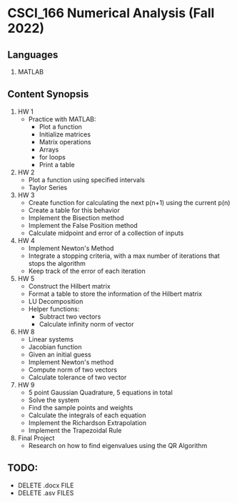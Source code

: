 # CSCI_166 Numerical Analysis (Fall 2022)

## Languages
1. MATLAB

## Content Synopsis
1. HW 1
   - Practice with MATLAB:
     - Plot a function
     - Initialize matrices
     - Matrix operations
     - Arrays
     - for loops
     - Print a table
2. HW 2
   - Plot a function using specified intervals
   - Taylor Series
3. HW 3
   - Create function for calculating the next p(n+1) using the current p(n)
   - Create a table for this behavior
   - Implement the Bisection method
   - Implement the False Position method
   - Calculate midpoint and error of a collection of inputs
4. HW 4
   - Implement Newton's Method
   - Integrate a stopping criteria, with a max number of iterations that stops the algorithm
   - Keep track of the error of each iteration
5. HW 5
   - Construct the Hilbert matrix
   - Format a table to store the information of the Hilbert matrix
   - LU Decomposition
   - Helper functions:
     - Subtract two vectors
     - Calculate infinity norm of vector
6. HW 8
   - Linear systems
   - Jacobian function
   - Given an initial guess
   - Implement Newton's method
   - Compute norm of two vectors
   - Calculate tolerance of two vector
7. HW 9
   - 5 point Gaussian Quadrature, 5 equations in total
   - Solve the system
   - Find the sample points and weights
   - Calculate the integrals of each equation
   - Implement the Richardson Extrapolation
   - Implement the Trapezoidal Rule
8. Final Project
   - Research on how to find eigenvalues using the QR Algorithm

## TODO:
- DELETE .docx FILE
- DELETE .asv FILES
